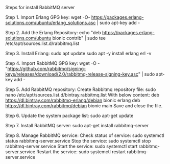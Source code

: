 Steps for install RabbitMQ server

Step 1. Import Erlang GPG key: 
wget -O- https://packages.erlang-solutions.com/ubuntu/erlang_solutions.asc | sudo apt-key add -

Step 2. Add the Erlang Repository: 
echo "deb https://packages.erlang-solutions.com/ubuntu bionic contrib" | sudo tee /etc/apt/sources.list.d/rabbitmq.list

Step 3. Install Erlang: 
sudo apt update 
sudo apt -y install erlang erl -v

Step 4. Import RabbitMQ GPG key: 
wget -O - "https://github.com/rabbitmq/signing-keys/releases/download/2.0/rabbitmq-release-signing-key.asc" | sudo apt-key add -

Step 5. Add RabbitMQ repository: 
Create Rabbitmq repository file: 
sudo nano /etc/apt/sources.list.d/bintray.rabbitmq.list With below content: deb https://dl.bintray.com/rabbitmq-erlang/debian bionic erlang deb https://dl.bintray.com/rabbitmq/debian bionic main Save and close the file.

Step 6. Update the system package list: 
sudo apt-get update

Step 7. Install RabbitMQ server: 
sudo apt-get install rabbitmq-server

Step 8. Manage RabbitMQ service: 
Check status of service: 
sudo systemctl status rabbitmq-server.service 
Stop the service: sudo systemctl stop rabbitmq-server.service 
Start the service: sudo systemctl start rabbitmq-server.service 
Restart the service: sudo systemctl restart rabbitmq-server.service
